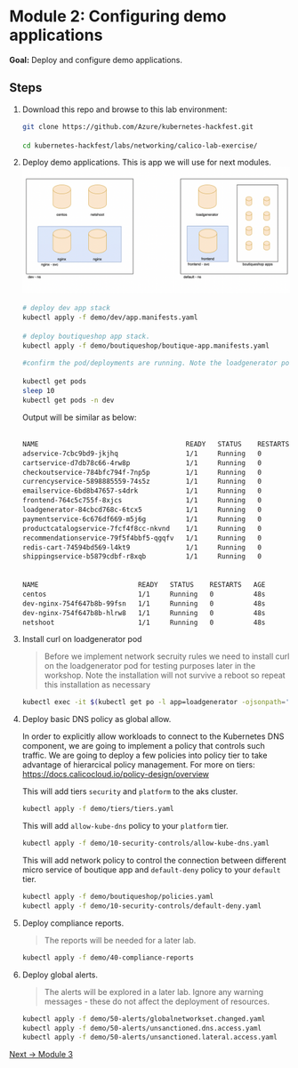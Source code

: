 # Module 2: Configuring demo applications

**Goal:** Deploy and configure demo applications.

## Steps

1. Download this repo and browse to this lab environment:

    ```bash
    git clone https://github.com/Azure/kubernetes-hackfest.git
 
    cd kubernetes-hackfest/labs/networking/calico-lab-exercise/
    ```

2. Deploy demo applications.
    This is app we will use for next modules.
      ![demo-diagram](../img/demo-diagram.png)

    ```bash
    # deploy dev app stack
    kubectl apply -f demo/dev/app.manifests.yaml

    # deploy boutiqueshop app stack.
    kubectl apply -f demo/boutiqueshop/boutique-app.manifests.yaml

    ```
    
    ```bash
    #confirm the pod/deployments are running. Note the loadgenerator pod waits for the frontend pod to respond to http calls before coming up and can take a few minutes. Eventually, the status of the pods in the default namespace will look as follows: 
    
    kubectl get pods
    sleep 10
    kubectl get pods -n dev
    
    ```

    Output will be similar as below:
    ```bash

    NAME                                     READY   STATUS    RESTARTS   AGE
    adservice-7cbc9bd9-jkjhq                 1/1     Running   0          86s
    cartservice-d7db78c66-4rw8p              1/1     Running   0          87s
    checkoutservice-784bfc794f-7np5p         1/1     Running   0          87s
    currencyservice-5898885559-74s5z         1/1     Running   0          86s
    emailservice-6bd8b47657-s4drk            1/1     Running   0          87s
    frontend-764c5c755f-8xjcs                1/1     Running   0          87s
    loadgenerator-84cbcd768c-6tcx5           1/1     Running   0          87s
    paymentservice-6c676df669-m5j6g          1/1     Running   0          87s
    productcatalogservice-7fcf4f8cc-nkvnd    1/1     Running   0          87s
    recommendationservice-79f5f4bbf5-qgqfv   1/1     Running   0          87s
    redis-cart-74594bd569-l4kt9              1/1     Running   0          86s
    shippingservice-b5879cdbf-r8xqb          1/1     Running   0          86s


    NAME                         READY   STATUS    RESTARTS   AGE
    centos                       1/1     Running   0          48s
    dev-nginx-754f647b8b-99fsn   1/1     Running   0          48s
    dev-nginx-754f647b8b-hlrw8   1/1     Running   0          48s
    netshoot                     1/1     Running   0          48s
    ```


3. Install curl on loadgenerator pod
 
    > Before we implement network secruity rules we need to install curl on the loadgenerator pod for testing purposes later in the workshop. Note the installation will not survive a reboot so repeat this installation as necessary

    ```bash
    kubectl exec -it $(kubectl get po -l app=loadgenerator -ojsonpath='{.items[0].metadata.name}') -- sh -c 'apt-get update && sleep 10;apt install curl -y'
    ```

4. Deploy basic DNS policy as global allow.

    In order to explicitly allow workloads to connect to the Kubernetes DNS component, we are going to implement a policy that controls such traffic.
    We are going to deploy a few policies into policy tier to take advantage of hierarcical policy management.
    For more on tiers: https://docs.calicocloud.io/policy-design/overview


    This will add tiers `security` and `platform` to the aks cluster. 

    ```bash
    kubectl apply -f demo/tiers/tiers.yaml
    ```
    
    
    This will add `allow-kube-dns` policy to your `platform` tier. 
    ```bash
    kubectl apply -f demo/10-security-controls/allow-kube-dns.yaml
    ```
    

    This will add network policy to control the connection between different micro service of boutique app and `default-deny` policy to your `default` tier. 
    ```bash
    kubectl apply -f demo/boutiqueshop/policies.yaml
    kubectl apply -f demo/10-security-controls/default-deny.yaml
    ```

    


5. Deploy compliance reports.

    >The reports will be needed for a later lab.

    ```bash
    kubectl apply -f demo/40-compliance-reports
    ```
6. Deploy global alerts.

    >The alerts will be explored in a later lab. Ignore any warning messages - these do not affect the deployment of resources.

    ```bash
    kubectl apply -f demo/50-alerts/globalnetworkset.changed.yaml
    kubectl apply -f demo/50-alerts/unsanctioned.dns.access.yaml
    kubectl apply -f demo/50-alerts/unsanctioned.lateral.access.yaml
    ```


       
[Next -> Module 3](../calicocloud/using-observability-tools.md)
